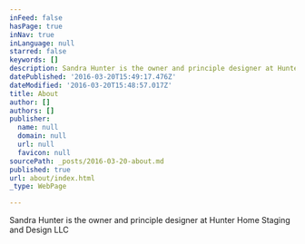 ```yaml
---
inFeed: false
hasPage: true
inNav: true
inLanguage: null
starred: false
keywords: []
description: Sandra Hunter is the owner and principle designer at Hunter Home Staging and Design LLC
datePublished: '2016-03-20T15:49:17.476Z'
dateModified: '2016-03-20T15:48:57.017Z'
title: About
author: []
authors: []
publisher:
  name: null
  domain: null
  url: null
  favicon: null
sourcePath: _posts/2016-03-20-about.md
published: true
url: about/index.html
_type: WebPage

---
```

Sandra Hunter is the owner and principle designer at Hunter Home Staging and Design LLC